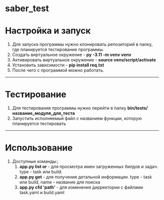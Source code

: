 # saber_test
# Настройка и запуск
1. Для запуска программы нужно клонировать репозиторий в папку, где планируется тестирование программы.
2. Создать виртуальное окружение - **py -3.11 -m venv venv**
3. Активировать виртуальное окружение - **source venv/script/activate**
4. Установить зависимости  - **pip install req.txt**
5. После чего с программой можно работать.
---------------------------------------------------

# Тестирование
1. Для тестирования программы нужно перейти в папку **bin/tests/название_модуля_для_теста**
2. Запустить исполняемый файл с названием функции, которую планируется тестировать
---------------------------------------------------

# Использование
1. Доступные команды:;
	1. **app.py list <type> or <type>** - для просмотра имен загруженных билдов и задач. type - task или build.
	2. **app.py get <type> <name-to-find>** - для получения детальной информации. type - task или build, name - название для поиска
	3. **app.py cfd 'path'** - для изменения дирректории с файлами task.yaml и build.yaml